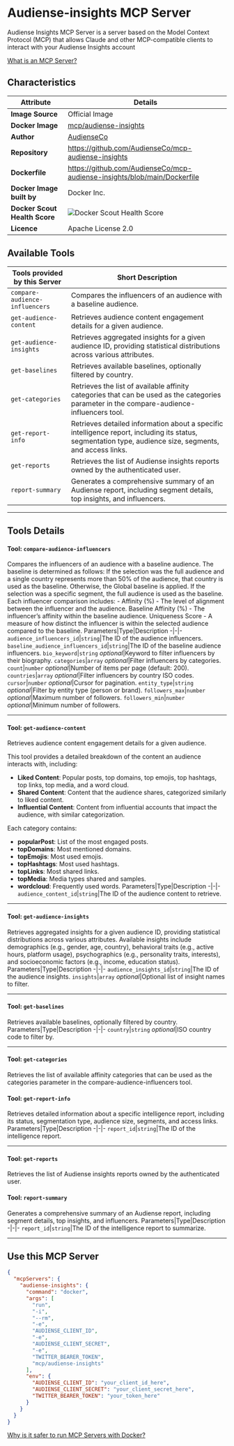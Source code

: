 # Audiense-insights MCP Server

Audiense Insights MCP Server is a server based on the Model Context Protocol (MCP) that allows Claude and other MCP-compatible clients to interact with your Audiense Insights account

[What is an MCP Server?](https://www.anthropic.com/news/model-context-protocol)

## Characteristics
Attribute|Details|
|-|-|
**Image Source**|Official Image
**Docker Image**|[mcp/audiense-insights](https://hub.docker.com/repository/docker/mcp/audiense-insights)
**Author**|[AudienseCo](https://github.com/AudienseCo)
**Repository**|https://github.com/AudienseCo/mcp-audiense-insights
**Dockerfile**|https://github.com/AudienseCo/mcp-audiense-insights/blob/main/Dockerfile
**Docker Image built by**|Docker Inc.
**Docker Scout Health Score**| ![Docker Scout Health Score](https://api.scout.docker.com/v1/policy/insights/org-image-score/badge/mcp/audiense-insights)
**Licence**|Apache License 2.0

## Available Tools
Tools provided by this Server|Short Description
-|-
`compare-audience-influencers`|Compares the influencers of an audience with a baseline audience.|
`get-audience-content`|Retrieves audience content engagement details for a given audience.|
`get-audience-insights`|Retrieves aggregated insights for a given audience ID, providing statistical distributions across various attributes.|
`get-baselines`|Retrieves available baselines, optionally filtered by country.|
`get-categories`|Retrieves the list of available affinity categories that can be used as the categories parameter in the compare-audience-influencers tool.|
`get-report-info`|Retrieves detailed information about a specific intelligence report, including its status, segmentation type, audience size, segments, and access links.|
`get-reports`|Retrieves the list of Audiense insights reports owned by the authenticated user.|
`report-summary`|Generates a comprehensive summary of an Audiense report, including segment details, top insights, and influencers.|

---
## Tools Details

#### Tool: **`compare-audience-influencers`**
Compares the influencers of an audience with a baseline audience. The baseline is determined as follows: 
    If the selection was the full audience and a single country represents more than 50% of the audience, that country is used as the baseline.
    Otherwise, the Global baseline is applied. If the selection was a specific segment, the full audience is used as the baseline.
    Each influencer comparison includes: 
        - Affinity (%) - The level of alignment between the influencer and the audience. Baseline Affinity (%)
        - The influencer’s affinity within the baseline audience. Uniqueness Score
        - A measure of how distinct the influencer is within the selected audience compared to the baseline.
Parameters|Type|Description
-|-|-
`audience_influencers_id`|`string`|The ID of the audience influencers.
`baseline_audience_influencers_id`|`string`|The ID of the baseline audience influencers.
`bio_keyword`|`string` *optional*|Keyword to filter influencers by their biography.
`categories`|`array` *optional*|Filter influencers by categories.
`count`|`number` *optional*|Number of items per page (default: 200).
`countries`|`array` *optional*|Filter influencers by country ISO codes.
`cursor`|`number` *optional*|Cursor for pagination.
`entity_type`|`string` *optional*|Filter by entity type (person or brand).
`followers_max`|`number` *optional*|Maximum number of followers.
`followers_min`|`number` *optional*|Minimum number of followers.

---
#### Tool: **`get-audience-content`**
Retrieves audience content engagement details for a given audience.

This tool provides a detailed breakdown of the content an audience interacts with, including:
- **Liked Content**: Popular posts, top domains, top emojis, top hashtags, top links, top media, and a word cloud.
- **Shared Content**: Content that the audience shares, categorized similarly to liked content.
- **Influential Content**: Content from influential accounts that impact the audience, with similar categorization.

Each category contains:
- **popularPost**: List of the most engaged posts.
- **topDomains**: Most mentioned domains.
- **topEmojis**: Most used emojis.
- **topHashtags**: Most used hashtags.
- **topLinks**: Most shared links.
- **topMedia**: Media types shared and samples.
- **wordcloud**: Frequently used words.
Parameters|Type|Description
-|-|-
`audience_content_id`|`string`|The ID of the audience content to retrieve.

---
#### Tool: **`get-audience-insights`**
Retrieves aggregated insights for a given audience ID, providing statistical distributions across various attributes.
    Available insights include demographics (e.g., gender, age, country), behavioral traits (e.g., active hours, platform usage), psychographics (e.g., personality traits, interests), and socioeconomic factors (e.g., income, education status).
Parameters|Type|Description
-|-|-
`audience_insights_id`|`string`|The ID of the audience insights.
`insights`|`array` *optional*|Optional list of insight names to filter.

---
#### Tool: **`get-baselines`**
Retrieves available baselines, optionally filtered by country.
Parameters|Type|Description
-|-|-
`country`|`string` *optional*|ISO country code to filter by.

---
#### Tool: **`get-categories`**
Retrieves the list of available affinity categories that can be used as the categories parameter in the compare-audience-influencers tool.
#### Tool: **`get-report-info`**
Retrieves detailed information about a specific intelligence report, including its status, segmentation type, audience size, segments, and access links.
Parameters|Type|Description
-|-|-
`report_id`|`string`|The ID of the intelligence report.

---
#### Tool: **`get-reports`**
Retrieves the list of Audiense insights reports owned by the authenticated user.
#### Tool: **`report-summary`**
Generates a comprehensive summary of an Audiense report, including segment details, top insights, and influencers.
Parameters|Type|Description
-|-|-
`report_id`|`string`|The ID of the intelligence report to summarize.

---
## Use this MCP Server

```json
{
  "mcpServers": {
    "audiense-insights": {
      "command": "docker",
      "args": [
        "run",
        "-i",
        "--rm",
        "-e",
        "AUDIENSE_CLIENT_ID",
        "-e",
        "AUDIENSE_CLIENT_SECRET",
        "-e",
        "TWITTER_BEARER_TOKEN",
        "mcp/audiense-insights"
      ],
      "env": {
        "AUDIENSE_CLIENT_ID": "your_client_id_here",
        "AUDIENSE_CLIENT_SECRET": "your_client_secret_here",
        "TWITTER_BEARER_TOKEN": "your_token_here"
      }
    }
  }
}
```

[Why is it safer to run MCP Servers with Docker?](https://www.docker.com/blog/the-model-context-protocol-simplifying-building-ai-apps-with-anthropic-claude-desktop-and-docker/)
